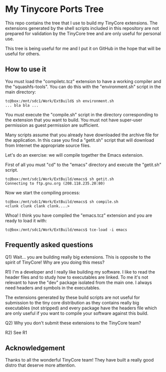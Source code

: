 My Tinycore Ports Tree
======================

This repo contains the tree that I use to build my TinyCore
extensions. The extensions generated by the shell scripts included in
this repository are not prepared for validation by the TinyCore tree
and are only useful for personal use.

This tree is being useful for me and I put it on GitHub in the hope
that will be useful for others.


How to use it
-------------

You must load the "compiletc.tcz" extension to have a working compiler
and the "squashfs-tools". You can do this with the "environment.sh"
script in the main directory:

    tc@box:/mnt/sdc1/Work/ExtBuild$ sh environment.sh
    ... bla bla ...

You must execute the "compile.sh" script in the directory
corresponding to the extension that you want to build. You must not
have super-user permission as guest permission are sufficient.

Many scripts assume that you already have downloaded the archive file
for the application. In this case you find a "getit.sh" script that
will download from Internet the appropriate source files.

Let's do an exercise: we will compile together the Emacs extension.

First of all you must "cd" to the "emacs" directory and execute the
"getit.sh" script.

    tc@box:/mnt/sdc1/Work/ExtBuild/emacs$ sh getit.sh
    Connecting to ftp.gnu.org (208.118.235.20:80)

Now we start the compiling process:

    tc@box:/mnt/sdc1/Work/ExtBuild/emacs$ sh compile.sh
    <clunk clunk clank clonk....>

Whoa! I think you have compiled the "emacs.tcz" extension and you are
ready to load it with:

    tc@box:/mnt/sdc1/Work/ExtBuild/emacs$ tce-load -i emacs


Frequently asked questions
--------------------------

Q1) Wait... you are building really big extensions. This is opposite to
the spirit of TinyCore! Why are you doing this mess?

R1) I'm a developer and I really like building my software. I like to
read the header files and to study how to executables are linked. To
me it's not relevant to have the "dev" package isolated from the main
one. I always need headers and symbols in the executables.

The extensions generated by these build scripts are not useful for
submission to the tiny core distribution as they contains really big
executables (not stripped) and every package have the headers file
which are only useful if you want to compile your software against
this build.

Q2) Why you don't submit these extensions to the TinyCore team?

R2) See R1


Acknowledgement
---------------

Thanks to all the wonderful TinyCore team! They have built a really
good distro that deserve more attention.
